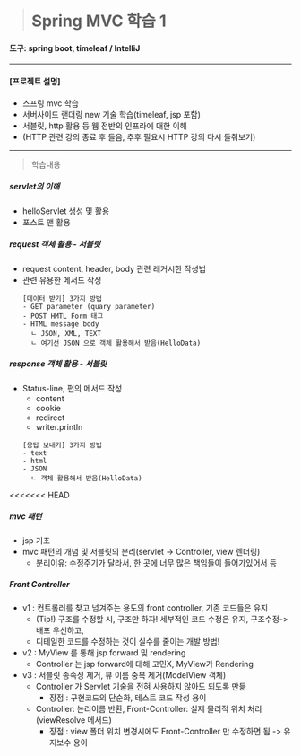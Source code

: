 > # Spring MVC 학습 1

#### 도구: spring boot, timeleaf / IntelliJ
___
#### [프로젝트 설명]
* 스프링 mvc 학습
* 서버사이드 랜더링 new 기술 학습(timeleaf, jsp 포함)
* 서블릿, http 활용 등 웹 전반의 인프라에 대한 이해
* (HTTP 관련 강의 종료 후 들음, 추후 필요시 HTTP 강의 다시 들춰보기)
___
> 학습내용
##### servlet의 이해
* helloServlet 생성 및 활용
* 포스트 맨 활용
##### request 객체 활용 - 서블릿
* request content, header, body 관련 레거시한 작성법
* 관련 유용한 메서드 작성
  ~~~
  [데이터 받기] 3가지 방법
  - GET parameter (quary parameter)
  - POST HMTL Form 태그
  - HTML message body
    ㄴ JSON, XML, TEXT 
    ㄴ 여기선 JSON 으로 객체 활용해서 받음(HelloData)
  ~~~
##### response 객체 활용 - 서블릿
* Status-line, 편의 메서드 작성
  - content
  - cookie 
  - redirect
  - writer.println
  ~~~
  [응답 보내기] 3가지 방법
  - text
  - html
  - JSON
    ㄴ 객체 활용해서 받음(HelloData)
  ~~~
<<<<<<< HEAD
##### mvc 패턴
* jsp 기초
* mvc 패턴의 개념 및 서블릿의 분리(servlet -> Controller, view 렌더링)
  - 분리이유: 수정주기가 달라서, 한 곳에 너무 많은 책임들이 들어가있어서 등

##### Front Controller
* v1 : 컨트롤러를 찾고 넘겨주는 용도의 front controller, 기존 코드들은 유지
  - (Tip!) 구조를 수정할 시, 구조만 하자! 세부적인 코드 수정은 유지, 구조수정->배포 우선하고,
  - 디테일한 코드를 수정하는 것이 실수를 줄이는 개발 방법!
* v2 : MyView 를 통해 jsp forward 및 rendering
  - Controller 는 jsp forward에 대해 고민X, MyView가 Rendering
* v3 : 서블릿 종속성 제거, 뷰 이름 중복 제거(ModelView 객체)
  - Controller 가 Servlet 기술을 전혀 사용하지 않아도 되도록 만듦
    - 장점 : 구현코드의 단순화, 테스트 코드 작성 용이
  - Controller: 논리이름 반환, Front-Controller: 실제 물리적 위치 처리(viewResolve 메서드)
    - 장점 : view 폴더 위치 변경시에도 Front-Controller 만 수정하면 됨 -> 유지보수 용이


